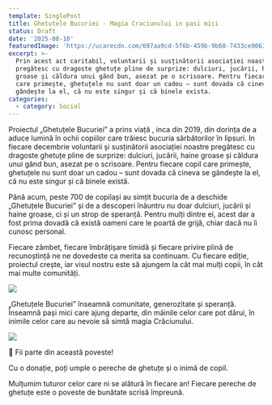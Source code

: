 ```yaml
---
template: SinglePost
title: Ghetutele Bucuriei - Magia Craciunului in pasi mici
status: Draft
date: '2025-08-10'
featuredImage: 'https://ucarecdn.com/697aa9cd-5f6b-459b-9b68-7433ce9063af/'
excerpt: >-
  Prin acest act caritabil, voluntarii și susținătorii asociației noastre
  pregătesc cu dragoste ghetuțe pline de surprize: dulciuri, jucării, haine
  groase și căldura unui gând bun, asezat pe o scrisoare. Pentru fiecare copil
  care primește, ghetuțele nu sunt doar un cadou – sunt dovada că cineva se
  gândește la el, că nu este singur și că binele exista.
categories:
  - category: Social
---
```

Proiectul „Ghetuțele Bucuriei” a prins viață , inca din 2019, din dorința de a aduce lumină în ochii copiilor care trăiesc bucuria sărbătorilor în lipsuri. In fiecare decembrie  voluntarii și susținătorii asociației noastre pregătesc cu dragoste ghetuțe pline de surprize: dulciuri, jucării, haine groase și căldura unui gând bun, asezat pe o scrisoare. Pentru fiecare copil care primește, ghetuțele nu sunt doar un cadou – sunt dovada că cineva se gândește la el, că nu este singur și că binele există.

Până acum, peste 700 de copilași au simțit bucuria de a deschide „Ghetuțele Bucuriei” și de a descoperi înăuntru nu doar dulciuri, jucării și haine groase, ci și un strop de speranță. Pentru mulți dintre ei, acest dar a fost prima dovadă că există oameni care le poartă de grijă, chiar dacă nu îi cunosc personal.



Fiecare zâmbet, fiecare îmbrățișare timidă și fiecare privire plină de recunoștință ne ne dovedeste ca merita sa continuam. Cu fiecare ediție, proiectul crește, iar visul nostru este să ajungem la cât mai mulți copii, în cât mai multe comunități.

![](https://ucarecdn.com/d7e5e83a-bd89-4b6d-b780-ab1105b691e5/)







„Ghetuțele Bucuriei” înseamnă comunitate, generozitate și speranță. Înseamnă pași mici care ajung departe, din mâinile celor care pot dărui, în inimile celor care au nevoie să simtă magia Crăciunului.

![](https://ucarecdn.com/1fcc5f1c-4e98-4e2b-bfba-039b11e9abfb/)



🌟 Fii parte din această poveste!

 Cu o donație, poți umple o pereche de ghetuțe și o inimă de copil.

Mulțumim tuturor celor care ni se alătură în fiecare an! Fiecare pereche de ghetuțe este o poveste de bunătate scrisă împreună.
